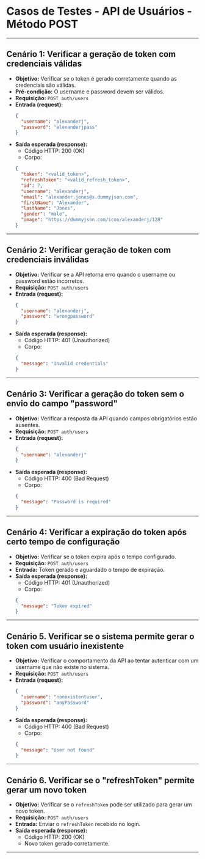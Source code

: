 # Casos de Testes - API de Usuários - Método POST

---
## Cenário 1: Verificar a geração de token com credenciais válidas 
- **Objetivo:** Verificar se o token é gerado corretamente quando as credenciais são válidas.
- **Pré-condição:** O username e password devem ser válidos.
- **Requisição:** `POST auth/users`
- **Entrada (request):**
  ```json
  {
    "username": "alexanderj",
    "password": "alexanderjpass"
  }
  ```
- **Saída esperada (response):**
    - Código HTTP: 200 (OK)
    - Corpo:
  ```json
  {
    "token": "<valid_token>",
    "refreshToken": "<valid_refresh_token>",
    "id": 7,
    "username": "alexanderj",
    "email": "alexander.jones@x.dummyjson.com",
    "firstName": "Alexander",
    "lastName": "Jones",
    "gender": "male",
    "image": "https://dummyjson.com/icon/alexanderj/128"
  }
  ```
---
## Cenário 2: Verificar geração de token com credenciais inválidas
- **Objetivo:** Verificar se a API retorna erro quando o username ou password estão incorretos.
- **Requisição:** `POST auth/users`
- **Entrada (request):**
  ```json
  {
    "username": "alexanderj",
    "password": "wrongpassword"
  }
  ```
- **Saída esperada (response):**
    - Código HTTP: 401 (Unauthorized)
    - Corpo:
  ```json
  {
    "message": "Invalid credentials"
  }
  ```
---
## Cenário 3: Verificar a geração do token sem o envio do campo "password"
- **Objetivo:** Verificar a resposta da API quando campos obrigatórios estão ausentes.
- **Requisição:** `POST auth/users`
- **Entrada (request):**
  ```json
  {
    "username": "alexanderj"
  }
  ```
- **Saída esperada (response):**
    - Código HTTP: 400 (Bad Request)
    - Corpo:
  ```json
  {
    "message": "Password is required"
  }
  ```
---
## Cenário 4: Verificar a expiração do token após certo tempo de configuração
- **Objetivo:** Verificar se o token expira após o tempo configurado.
- **Requisição:** `POST auth/users`
- **Entrada:** Token gerado e aguardado o tempo de expiração.
- **Saída esperada (response):**
    - Código HTTP: 401 (Unauthorized)
    - Corpo:
  ```json
  {
    "message": "Token expired"
  }
  ```
---
## Cenário 5. Verificar se o sistema permite gerar o token com usuário inexistente
- **Objetivo:** Verificar o comportamento da API ao tentar autenticar com um username que não existe no sistema.
- **Requisição:** `POST auth/users`
- **Entrada (request):**
  ```json
  {
    "username": "nonexistentuser",
    "password": "anyPassword"
  }
  ```
- **Saída esperada (response):**
    - Código HTTP: 400 (Bad Request)
    - Corpo:
  ```json
  {
    "message": "User not found"
  }
  ```
---
## Cenário 6. Verificar se o "refreshToken" permite gerar um novo token
- **Objetivo:** Verificar se o `refreshToken` pode ser utilizado para gerar um novo token.
- **Requisição:** `POST auth/users`
- **Entrada:** Enviar o `refreshToken` recebido no login.
- **Saída esperada (response):**
    - Código HTTP: 200 (OK)
    - Novo token gerado corretamente.
---